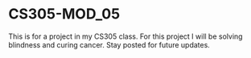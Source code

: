 # CS305-MOD_05
This is for a project in my CS305 class. 
For this project I will be solving blindness and curing cancer. 
Stay posted for future updates.

